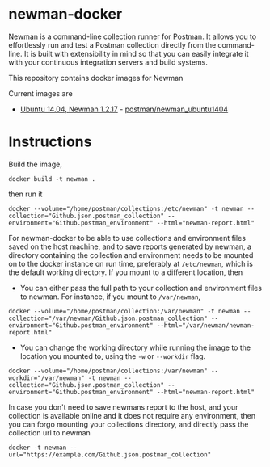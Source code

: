 # newman-docker

[Newman](https://github.com/postmanlabs/newman) is a command-line collection runner for [Postman](http://getpostman.com). It allows you to effortlessly run and test a Postman collection directly from the command-line. It is built with extensibility in mind so that you can easily integrate it with your continuous integration servers and build systems.

This repository contains docker images for Newman

Current images are

 - [Ubuntu 14.04, Newman 1.2.17](ubuntu_1404) - [postman/newman_ubuntu1404](https://registry.hub.docker.com/u/postman/newman_ubuntu1404/)

# Instructions

Build the image,

```
docker build -t newman .
```

then run it

```
docker --volume="/home/postman/collections:/etc/newman" -t newman --collection="Github.json.postman_collection" --environment="Github.postman_environment" --html="newman-report.html"
```
For newman-docker to be able to use collections and environment files saved on the host machine, and to save reports generated by newman, a directory containing the collection and environment needs to be mounted on to the docker instance on run time, preferably at `/etc/newman`, which is the default working directory. If you mount to a different location, then
  - You can either pass the full path to your collection and environment files to newman. For instance, if you mount to `/var/newman`,

```
docker --volume="/home/postman/collection:/var/newman" -t newman --collection="/var/newman/Github.json.postman_collection" --environment="Github.postman_environment" --html="/var/newman/newman-report.html"
```
  - You can change the working directory while running the image to the location you mounted to, using the `-w` or `--workdir` flag.

```
docker --volume="/home/postman/collections:/var/newman" --workdir="/var/newman" -t newman --collection="Github.json.postman_collection" --environment="Github.postman_environment" --html="newman-report.html"
```

In case you don't need to save newmans report to the host, and your collection is available online and it does not require any environment, then you can forgo mounting your collections directory, and directly pass the collection url to newman

```
docker -t newman --url="https://example.com/Github.json.postman_collection"
```
